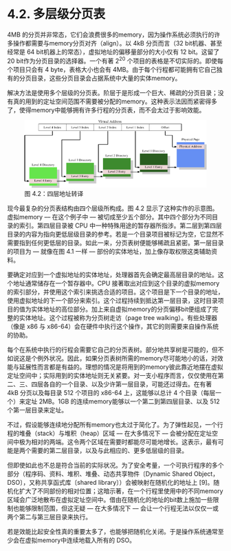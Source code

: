 # 4.2. 多层级分页表

4MB 的分页并非常态，它们会浪费很多的memory，因为操作系统必须执行的许多操作都需要与memory分页对齐（align）。以 4kB 分页而言（32 bit机器、甚至经常是 64 bit机器上的常态），虚拟地址的偏移量部分的大小仅有 12 bit。这留了 20 bit作为分页目录的选择器。一个有著 2<sup>20</sup> 个项目的表格是不切实际的。即使每个项目只会有 4 byte，表格大小也会有 4MB。由于每个行程都可能拥有它自己独有的分页目录，这些分页目录会占据系统中大量的实体memory。

解决方法是使用多个层级的分页表。阶层于是形成一个巨大、稀疏的分页目录；没有真的用到的定址空间范围不需要被分配的memory。这种表示法因而紧密得多了，使得memory中能够拥有许多行程的分页表，而不会太过于影响效能。

<figure>
  <img src="../assets/figure-4.2.png" alt="图 4.2：四层地址转译">
  <figcaption>图 4.2：四层地址转译</figcaption>
</figure>

现今最复杂的分页表结构由四个层级所构成。图 4.2 显示了这种实作的示意图。虚拟memory –– 在这个例子中 –– 被切成至少五个部分。其中四个部分为不同目录的索引。第四层目录被 CPU 中一种特殊用途的暂存器所指涉。第二层到第四层目录的内容为指向更低层级目录的参考。若是一个目录项目被标记为空，它显然不需要指到任何更低层的目录。如此一来，分页表树便能够稀疏且紧密。第一层目录的项目为 –– 就像在图 4.1 一样 –– 部份的实体地址，加上像存取权限这类辅助资料。

要确定对应到一个虚拟地址的实体地址，处理器首先会确定最高层目录的地址。这个地址通常储存在一个暂存器中。CPU 接著取出对应到这个目录的虚拟memory的索引部分，并使用这个索引来挑选合适的项目。这个项目是下一个目录的地址，使用虚拟地址的下一个部分来索引。这个过程持续到抵达第一层目录，这时目录项目的值为实体地址的高位部分。加上来自虚拟memory的分页偏移bit便组成了完整的实体地址。这个过程被称为分页树走访（page tree walking）。有些处理器（像是 x86 与 x86-64）会在硬件中执行这个操作，其它的则需要来自操作系统的协助。

每个在系统中执行的行程会需要它自己的分页表树。部分地共享树是可能的，但不如说这是个例外状况。因此，如果分页表树所需的memory尽可能地小的话，对效能与延展性而言都是有益的。理想的情况是将用到的memory彼此靠近地摆在虚拟定址空间中；实际用到的实体地址则无关紧要。对一支小程序而言，仅仅使用在第二、三、四层各自的一个目录、以及少许第一层目录，可能还过得去。在有著 4kB 分页以及每目录 512 个项目的 x86-64 上，这能够以总计 4 个目录（每层一个）来定址 2MB。1GB 的连续memory能够以一个第二到第四层目录、以及 512 个第一层目录来定址。

不过，假设能够连续地分配所有memory也太过于简化了。为了弹性起见，一个行程的堆叠（stack）与堆积（heap）区域 –– 在大多情况下 –– 会被分配在定址空间中极为相对的两端。这令两个区域在需要时都能尽可能地增长。这表示，最有可能是两个需要的第二层目录，以及与此相应的、更多低层级的目录。

但即使如此也不总是符合当前的实际状况。为了安全考量，一个可执行程序的多个部分（程序码、资料、堆积、堆叠、动态共享物件〔Dynamic Shared Object，DSO〕，又称共享函式库〔shared library〕）会被映射在随机化的地址上 [9]。随机化扩大了不同部份的相对位置；这暗示著，在一个行程里使用中的不同memory区域会广泛地散布在虚拟定址空间中。借由在随机化的地址的bit数上施加一些限制也能够限制范围，但这无疑 –– 在大多情况下 –– 会让一个行程无法以仅仅一或两个第二与第三层目录来执行。

若是效能比起安全性真的重要太多了，也能够把随机化关闭。于是操作系统通常至少会在虚拟memory中连续地载入所有的 DSO。

